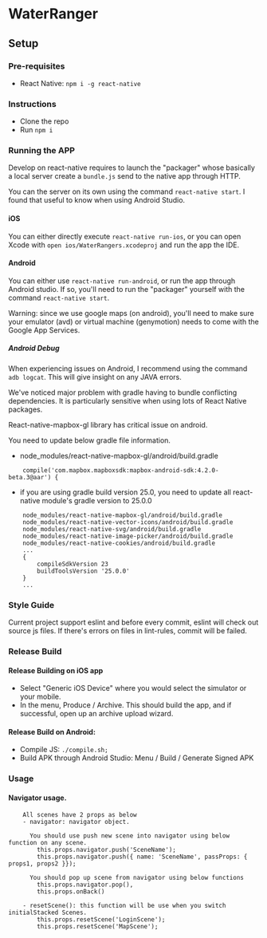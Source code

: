 # WaterRanger

## Setup

### Pre-requisites
- React Native: `npm i -g react-native`

### Instructions
- Clone the repo
- Run `npm i`

### Running the APP

Develop on react-native requires to launch the "packager" whose basically a local server create a `bundle.js` send to the native app through HTTP.

You can the server on its own using the command `react-native start`. I found that useful to know when using Android Studio.

#### iOS
You can either directly execute `react-native run-ios`, or you can open Xcode with `open ios/WaterRangers.xcodeproj` and run the app the IDE.


#### Android
You can either use `react-native run-android`, or run the app through Android studio. If so, you'll need to run the "packager" yourself with the command `react-native start`.

Warning: since we use google maps (on android), you'll need to make sure your emulator (avd) or virtual machine (genymotion) needs to come with the Google App Services.

##### Android Debug

When experiencing issues on Android, I recommend using the command `adb logcat`. This will give insight on any JAVA errors.

We've noticed major problem with gradle having to bundle conflicting dependencies. It is particularly sensitive when using lots of React Native packages.

React-native-mapbox-gl library has critical issue on android.

You need to update below gradle file information.
  - node_modules/react-native-mapbox-gl/android/build.gradle

```
    compile('com.mapbox.mapboxsdk:mapbox-android-sdk:4.2.0-beta.3@aar') {
```
  - if you are using gradle build version 25.0, you need to update all react-native module's gradle version to 25.0.0

```
    node_modules/react-native-mapbox-gl/android/build.gradle
    node_modules/react-native-vector-icons/android/build.gradle
    node_modules/react-native-svg/android/build.gradle
    node_modules/react-native-image-picker/android/build.gradle
    node_modules/react-native-cookies/android/build.gradle
    ...
    {
        compileSdkVersion 23
        buildToolsVersion '25.0.0'
    }
    ...
```
### Style Guide

Current project support eslint and before every commit, eslint will check out source js files.
If there's errors on files in lint-rules, commit will be failed.

### Release Build

#### Release Building on iOS app
  - Select "Generic iOS Device" where you would select the simulator or your mobile.
  - In the menu, Produce / Archive. This should build the app, and if successful, open up an archive upload wizard.

#### Release Build on Android:
  - Compile JS: `./compile.sh;`
  - Build APK through Android Studio: Menu / Build / Generate Signed APK


### Usage

#### Navigator usage.
```
    All scenes have 2 props as below
    - navigator: navigator object.

      You should use push new scene into navigator using below function on any scene.
        this.props.navigator.push('SceneName');
        this.props.navigator.push({ name: 'SceneName', passProps: { props1, props2 }});

      You should pop up scene from navigator using below functions
        this.props.navigator.pop(),
        this.props.onBack()

    - resetScene(): this function will be use when you switch initialStacked Scenes.
        this.props.resetScene('LoginScene');
        this.props.resetScene('MapScene');
```